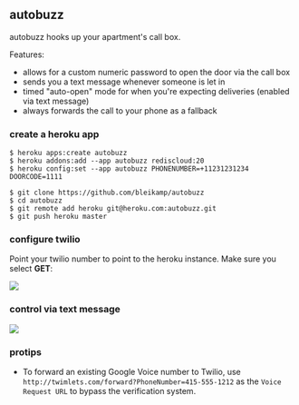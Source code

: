 ## autobuzz

autobuzz hooks up your apartment's call box.

Features:

- allows for a custom numeric password to open the door via the call box
- sends you a text message whenever someone is let in
- timed "auto-open" mode for when you're expecting deliveries (enabled via text message)
- always forwards the call to your phone as a fallback

### create a heroku app

```
$ heroku apps:create autobuzz
$ heroku addons:add --app autobuzz rediscloud:20
$ heroku config:set --app autobuzz PHONENUMBER=+11231231234 DOORCODE=1111

$ git clone https://github.com/bleikamp/autobuzz
$ cd autobuzz
$ git remote add heroku git@heroku.com:autobuzz.git
$ git push heroku master
```

### configure twilio

Point your twilio number to point to the heroku instance. Make sure you select **GET**:

![](http://f.cl.ly/items/3B1C3r3O1T0e2j0O2B08/Screen%20Shot%202013-07-25%20at%2010.20.09%20PM.png)

### control via text message

![](https://f.cloud.github.com/assets/2567/867804/471a2064-f739-11e2-969c-6d3126a911ad.png)

### protips

* To forward an existing Google Voice number to Twilio, use `http://twimlets.com/forward?PhoneNumber=415-555-1212` as the `Voice Request URL` to bypass the verification system.
